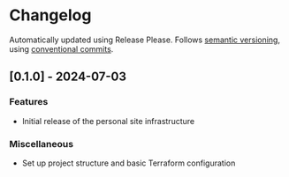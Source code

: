 # Changelog

Automatically updated using Release Please. Follows [semantic versioning](https://semver.org/spec/v2.0.0.html), using [conventional commits](https://www.conventionalcommits.org/en/v1.0.0/).

## [0.1.0] - 2024-07-03

### Features

- Initial release of the personal site infrastructure

### Miscellaneous

- Set up project structure and basic Terraform configuration